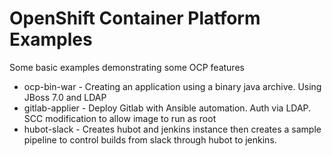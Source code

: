 # OpenShift Container Platform Examples

Some basic examples demonstrating some OCP features

* ocp-bin-war - Creating an application using a binary java archive. Using JBoss 7.0 and LDAP
* gitlab-applier - Deploy Gitlab with Ansible automation. Auth via LDAP. SCC modification to allow image to run as root
* hubot-slack - Creates hubot and jenkins instance then creates a sample pipeline to control builds from slack through hubot to jenkins.
